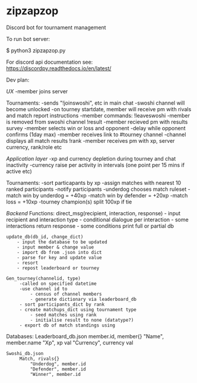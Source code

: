 # zipzapzop
Discord bot for tournament management

To run bot server: 

$ python3 zipzapzop.py

For discord api documentation see:
https://discordpy.readthedocs.io/en/latest/

Dev plan:

*UX*
-member joins server

Tournaments:
-sends "!joinswoshi", etc in main chat
-swoshi channel will become unlocked
-on tourney startdate, member will receive pm with rivals and match report instructions
-member commands:
    !leaveswoshi
        -member is removed from swoshi channel
    !result
        -member recieved pm with results survey
        -member selects win or loss and opponent
        -delay while opponent confirms (1day max)
        -member receives link to #tourney channel 
            -channel displays all match results
    !rank
        -member receives pm with xp, server currency, rank/role etc


*Application layer*
    -xp and currency depletion during tourney and chat inactivity
    -currency raise per activity in intervals (one point per 15 mins if active etc)

Tournaments:
    -sort particapants by xp
    -assign matches with nearest 10 ranked participants
    -notify participants 
    -underdog chooses match ruleset
    -match win by underdog = +40xp
    -match win by defender = +20xp
    -match loss = +10xp
    -tourney champion(s) split 100xp if tie


*Backend*
Functions:
    direct_msg(recipient, interaction, response)
        - input recipient and interaction type
        - conditional dialogue per interaction
            - some interactions return response
            - some conditions print full or partial db
  
    update_db(db_id, change_dict)
        - input the database to be updated
        - input member & change value
        - import db from .json into dict
        - parse for key and update value
        - resort
        - repost leaderboard or tourney

    Gen_tourney(channelid, type)
         -called on specified datetime
         -use channel id to
             - census of channel members
             - generate dictionary via leaderboard_db
         - sort participants_dict by rank
         - create matchups_dict using tournament type
             - seed matches using rank
             - initialise result to none (datatype?)
         - export db of match standings using

Databases:
    Leaderboard_db.json
         member.id, member{}
             "Name", member.name
             "Xp", xp val
             "Currency", currency val

    Swoshi_db.json
         Match, rivals{}
             "Underdog", member.id
             "Defender", member.id
             "Winner", member.id
        
            